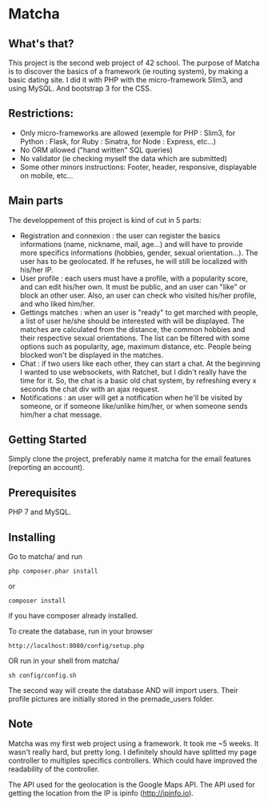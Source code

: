 # Matcha

## What's that?

This project is the second web project of 42 school. The purpose of Matcha is to discover the basics of a framework (ie routing system), by making a basic dating site.
I did it with PHP with the micro-framework Slim3, and using MySQL. And bootstrap 3 for the CSS.

## Restrictions:

* Only micro-frameworks are allowed (exemple for PHP : Slim3, for Python : Flask, for Ruby : Sinatra, for Node : Express, etc...)
* No ORM allowed ("hand written" SQL queries)
* No validator (ie checking myself the data which are submitted)
* Some other minors instructions: Footer, header, responsive, displayable on mobile, etc...

## Main parts

The developpement of this project is kind of cut in 5 parts:

* Registration and connexion : the user can register the basics informations (name, nickname, mail, age...) and will have to provide more specifics informations (hobbies, gender, sexual orientation...). The user has to be geolocated. If he refuses, he will still be localized with his/her IP. 
* User profile : each users must have a profile, with a popularity score, and can edit his/her own. It must be public, and an user can "like" or block an other user. Also, an user can check who visited his/her profile, and who liked him/her.
* Gettings matches : when an user is "ready" to get marched with people, a list of user he/she should be interested with will be displayed. The matches are calculated from the distance, the common hobbies and their respective sexual orientations. The list can be filtered with some options such as popularity, age, maximum distance, etc. People being blocked won't be displayed in the matches.
* Chat : if two users like each other, they can start a chat. At the beginning I wanted to use websockets, with Ratchet, but I didn't really have the time for it. So, the chat is a basic old chat system, by refreshing every x seconds the chat div with an ajax request.
* Notifications : an user will get a notification when he'll be visited by someone, or if someone like/unlike him/her, or when someone sends him/her a chat message.

## Getting Started

Simply clone the project, preferably name it matcha for the email features (reporting an account).

## Prerequisites

PHP 7 and MySQL.

## Installing

Go to matcha/ and run

```
php composer.phar install
```

or

```
composer install
```

if you have composer already installed.


To create the database, run in your browser

```
http://localhost:8080/config/setup.php
```

OR run in your shell from matcha/

```
sh config/config.sh
```

The second way will create the database AND will import users. Their profile pictures are initially stored in the premade_users folder.

## Note

Matcha was my first web project using a framework. It took me ~5 weeks. It wasn't really hard, but pretty long.
I definitely should have splitted my page controller to multiples specifics controllers. Which could have improved the readability of the controller.

The API used for the geolocation is the Google Maps API. The API used for getting the location from the IP is ipinfo (http://ipinfo.io).
